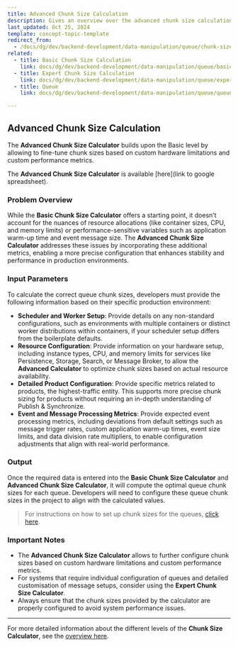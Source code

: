 ```yaml
---
title: Advanced Chunk Size Calculation
description: Gives an overview over the advanced chunk size calculation
last_updated: Oct 25, 2024
template: concept-topic-template
redirect_from:
  - /docs/dg/dev/backend-development/data-manipulation/queue/chunk-size-calculation.html
related:
  - title: Basic Chunk Size Calculation
    link: docs/dg/dev/backend-development/data-manipulation/queue/basic-chunk-size-calculation.html
  - title: Expert Chunk Size Calculation
    link: docs/dg/dev/backend-development/data-manipulation/queue/expert-chunk-size-calculation.html
  - title: Queue
    link: docs/dg/dev/backend-development/data-manipulation/queue/queue.html

---
```


## Advanced Chunk Size Calculation

The **Advanced Chunk Size Calculator** builds upon the Basic level by allowing to fine-tune chunk sizes based on custom hardware limitations and custom performance metrics.

The **Advanced Chunk Size Calculator** is available [here](link to google spreadsheet).

### Problem Overview

While the **Basic Chunk Size Calculator** offers a starting point, it doesn’t account for the nuances of resource allocations (like container sizes, CPU, and memory limits) or performance-sensitive variables such as application warm-up time and event message size. The **Advanced Chunk Size Calculator** addresses these issues by incorporating these additional metrics, enabling a more precise configuration that enhances stability and performance in production environments.

### Input Parameters

To calculate the correct queue chunk sizes, developers must provide the following information based on their specific production environment:
- **Scheduler and Worker Setup**: Provide details on any non-standard configurations, such as environments with multiple containers or distinct worker distributions within containers, if your scheduler setup differs from the boilerplate defaults.
- **Resource Configuration**: Provide information on your hardware setup, including instance types, CPU, and memory limits for services like Persistence, Storage, Search, or Message Broker, to allow the **Advanced Calculator** to optimize chunk sizes based on actual resource availability.
- **Detailed Product Configuration**: Provide specific metrics related to products, the highest-traffic entity. This supports more precise chunk sizing for products without requiring an in-depth understanding of Publish & Synchronize.
- **Event and Message Processing Metrics**: Provide expected event processing metrics, including deviations from default settings such as message trigger rates, custom application warm-up times, event size limits, and data division rate multipliers, to enable configuration adjustments that align with real-world performance.

### Output

Once the required data is entered into the **Basic Chunk Size Calculator** and **Advanced Chunk Size Calculator**, it will compute the optimal queue chunk sizes for each queue. Developers will need to configure these queue chunk sizes in the project to align with the calculated values.

> For instructions on how to set up chunk sizes for the queues, [click here](https://docs.spryker.com/docs/dg/dev/backend-development/data-manipulation/queue/queue.html#configuration-for-chunk-size).


### Important Notes

- The **Advanced Chunk Size Calculator** allows to further configure chunk sizes based on custom hardware limitations and custom performance metrics.
- For systems that require individual configuration of queues and detailed customisation of message setups, consider using the **Expert Chunk Size Calculator**.
- Always ensure that the chunk sizes provided by the calculator are properly configured to avoid system performance issues.

---

For more detailed information about the different levels of the **Chunk Size Calculator**, see the [overview here](https://docs.spryker.com/docs/dg/dev/backend-development/data-manipulation/queue/chunk-size-calculation.html).

